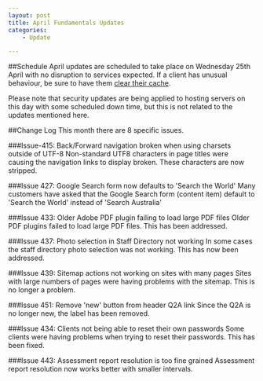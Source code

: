 ```yaml
---
layout: post
title: April Fundamentals Updates
categories:
    - Update

---
```


##Schedule
April updates are scheduled to take place on Wednesday 25th April with no 
disruption to services expected. If a client has unusual behaviour, be sure to 
have them [clear their cache][Clear Cache].

Please note that security updates are being applied to hosting servers on this 
day with some scheduled down time, but this is not related to the updates mentioned
here.

##Change Log
This month there are 8 specific issues.

###Issue-415: Back/Forward navigation broken when using charsets outside of UTF-8
Non-standard UTF8 characters in page titles were causing the navigation links to
display broken. These characters are now stripped.

###Issue 427: Google Search form now defaults to 'Search the World'
Many customers have asked that the Google Search form (content item) default to
'Search the World' instead of 'Search Australia'

###Issue 433: Older Adobe PDF plugin failing to load large PDF files
Older PDF plugins failed to load large PDF files. This has been addressed.

###Issue 437: Photo selection in Staff Directory not working
In some cases the staff directory photo selection was not working. This has now
been addressed.

###Issue 439: Sitemap actions not working on sites with many pages
Sites with large numbers of pages were having problems with the sitemap. This is
no longer a problem.

###Issue 451: Remove 'new' button from header Q2A link
Since the Q2A is no longer new, the label has been removed.

###Issue 434: Clients not being able to reset their own passwords
Some clients were having problems when trying to reset their passwords. This has 
been fixed.

###Issue 443: Assessment report resolution is too fine grained
Assessment report resolution now works better with smaller intervals.


[BrowserID]: http://browserid.org/about
[Mozilla]: http://identity.mozilla.com/
[Clear Cache]: http://www.wikihow.com/Clear-Your-Browser's-Cache
